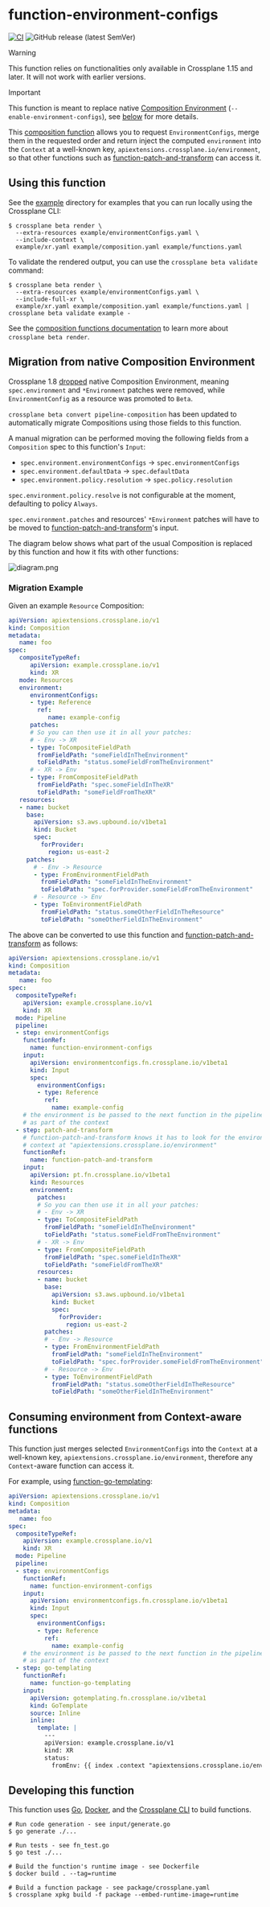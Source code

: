 # function-environment-configs

[![CI](https://github.com/crossplane-contrib/function-environment-configs/actions/workflows/ci.yml/badge.svg)](https://github.com/crossplane-contrib/function-environment-configs/actions/workflows/ci.yml) ![GitHub release (latest SemVer)](https://img.shields.io/github/release/crossplane-contrib/function-environment-configs)

> [!WARNING]
> This function relies on functionalities only available in Crossplane 1.15 and
> later. It will not work with earlier versions.

> [!IMPORTANT]  
> This function is meant to replace native 
> [Composition Environment][upstream-docs-environment-configs]
> (`--enable-environment-configs`), see
> [below](#migration-from-native-composition-environment) for more details.

This [composition function][docs-functions] allows you to request
`EnvironmentConfigs`, merge them in the requested order and return inject the
computed `environment` into the `Context` at a well-known key,
`apiextensions.crossplane.io/environment`, so that other functions such as
[function-patch-and-transform] can access it.

## Using this function

See the [example](example) directory for examples that you can run locally using
the Crossplane CLI:

```shell
$ crossplane beta render \
  --extra-resources example/environmentConfigs.yaml \
  --include-context \
  example/xr.yaml example/composition.yaml example/functions.yaml
```

To validate the rendered output, you can use the `crossplane beta validate` command:
```shell
$ crossplane beta render \
  --extra-resources example/environmentConfigs.yaml \
  --include-full-xr \
  example/xr.yaml example/composition.yaml example/functions.yaml | crossplane beta validate example -
```

See the [composition functions documentation][docs-functions] to learn more
about `crossplane beta render`.

## Migration from native Composition Environment

Crossplane 1.8 [dropped] native Composition Environment, meaning
`spec.environment` and `*Environment` patches were removed, while
`EnvironmentConfig` as a resource was promoted to `Beta`.

`crossplane beta convert pipeline-composition` has been updated to
automatically migrate Compositions using those fields to this function.

A manual migration can be performed moving the following fields from a
`Composition` spec to this function's `Input`:
- `spec.environment.environmentConfigs` -> `spec.environmentConfigs`
- `spec.environment.defaultData` -> `spec.defaultData`
- `spec.environment.policy.resolution` -> `spec.policy.resolution`

`spec.environment.policy.resolve` is not configurable at the moment, defaulting
to policy `Always`.

`spec.environment.patches` and resources' `*Environment` patches will have to
be moved to [function-patch-and-transform]'s input.

The diagram below shows what part of the usual Composition is replaced by this
function and how it fits with other functions:

![diagram.png](diagram.png)

### Migration Example

Given an example `Resource` Composition:

```yaml
apiVersion: apiextensions.crossplane.io/v1
kind: Composition
metadata:
   name: foo
spec:
   compositeTypeRef:
      apiVersion: example.crossplane.io/v1
      kind: XR
   mode: Resources
   environment:
      environmentConfigs:
      - type: Reference
        ref:
           name: example-config
      patches:
      # So you can then use it in all your patches:
      # - Env -> XR
      - type: ToCompositeFieldPath
        fromFieldPath: "someFieldInTheEnvironment"
        toFieldPath: "status.someFieldFromTheEnvironment"
      # - XR -> Env
      - type: FromCompositeFieldPath
        fromFieldPath: "spec.someFieldInTheXR"
        toFieldPath: "someFieldFromTheXR"
   resources:
   - name: bucket
     base:
       apiVersion: s3.aws.upbound.io/v1beta1
       kind: Bucket
       spec:
         forProvider:
           region: us-east-2
     patches:
       # - Env -> Resource
       - type: FromEnvironmentFieldPath
         fromFieldPath: "someFieldInTheEnvironment"
         toFieldPath: "spec.forProvider.someFieldFromTheEnvironment"
       # - Resource -> Env
       - type: ToEnvironmentFieldPath
         fromFieldPath: "status.someOtherFieldInTheResource"
         toFieldPath: "someOtherFieldInTheEnvironment"

```

The above can be converted to use this function and
[function-patch-and-transform] as follows:

```yaml
apiVersion: apiextensions.crossplane.io/v1
kind: Composition
metadata:
   name: foo
spec:
  compositeTypeRef:
    apiVersion: example.crossplane.io/v1
    kind: XR
  mode: Pipeline
  pipeline:
  - step: environmentConfigs
    functionRef:
      name: function-environment-configs
    input:
      apiVersion: environmentconfigs.fn.crossplane.io/v1beta1
      kind: Input
      spec:
        environmentConfigs:
        - type: Reference
          ref:
            name: example-config
    # the environment is be passed to the next function in the pipeline
    # as part of the context
  - step: patch-and-transform
    # function-patch-and-transform knows it has to look for the environment in the
    # context at "apiextensions.crossplane.io/environment"
    functionRef:
      name: function-patch-and-transform
    input:
      apiVersion: pt.fn.crossplane.io/v1beta1
      kind: Resources
      environment:
        patches:
        # So you can then use it in all your patches:
        # - Env -> XR
        - type: ToCompositeFieldPath
          fromFieldPath: "someFieldInTheEnvironment"
          toFieldPath: "status.someFieldFromTheEnvironment"
        # - XR -> Env
        - type: FromCompositeFieldPath
          fromFieldPath: "spec.someFieldInTheXR"
          toFieldPath: "someFieldFromTheXR"
        resources:
        - name: bucket
          base:
            apiVersion: s3.aws.upbound.io/v1beta1
            kind: Bucket
            spec:
              forProvider:
                region: us-east-2
          patches:
          # - Env -> Resource
          - type: FromEnvironmentFieldPath
            fromFieldPath: "someFieldInTheEnvironment"
            toFieldPath: "spec.forProvider.someFieldFromTheEnvironment"
          # - Resource -> Env
          - type: ToEnvironmentFieldPath
            fromFieldPath: "status.someOtherFieldInTheResource"
            toFieldPath: "someOtherFieldInTheEnvironment"
```

## Consuming environment from Context-aware functions

This function just merges selected `EnvironmentConfigs` into the `Context` at a well-known key, `apiextensions.crossplane.io/environment`, therefore any `Context`-aware function can access it.

For example, using [function-go-templating]:

```yaml
apiVersion: apiextensions.crossplane.io/v1
kind: Composition
metadata:
   name: foo
spec:
  compositeTypeRef:
    apiVersion: example.crossplane.io/v1
    kind: XR
  mode: Pipeline
  pipeline:
  - step: environmentConfigs
    functionRef:
      name: function-environment-configs
    input:
      apiVersion: environmentconfigs.fn.crossplane.io/v1beta1
      kind: Input
      spec:
        environmentConfigs:
        - type: Reference
          ref:
            name: example-config
    # the environment is be passed to the next function in the pipeline
    # as part of the context
  - step: go-templating
    functionRef:
      name: function-go-templating
    input:
      apiVersion: gotemplating.fn.crossplane.io/v1beta1
      kind: GoTemplate
      source: Inline
      inline:
        template: |
          ---
          apiVersion: example.crossplane.io/v1
          kind: XR
          status:
            fromEnv: {{ index .context "apiextensions.crossplane.io/environment" "complex" "c" "d" }}
```

## Developing this function

This function uses [Go][go], [Docker][docker], and the [Crossplane CLI][cli] to
build functions.

```shell
# Run code generation - see input/generate.go
$ go generate ./...

# Run tests - see fn_test.go
$ go test ./...

# Build the function's runtime image - see Dockerfile
$ docker build . --tag=runtime

# Build a function package - see package/crossplane.yaml
$ crossplane xpkg build -f package --embed-runtime-image=runtime
```

[bsr]: https://buf.build/crossplane/crossplane/docs/main:apiextensions.fn.proto.v1beta1#apiextensions.fn.proto.v1beta1.RunFunctionRequest
[cli]: https://docs.crossplane.io/latest/cli
[docker]: https://www.docker.com
[docs-functions]: https://docs.crossplane.io/latest/concepts/compositions/
[dropped]: https://github.com/crossplane/crossplane/pull/5938
[function-go-templating]: https://github.com/crossplane-contrib/function-go-templating
[function-patch-and-transform]: https://github.com/crossplane-contrib/function-patch-and-transform
[go]: https://go.dev
[upstream-docs-environment-configs]: https://docs.crossplane.io/latest/concepts/environment-configs/